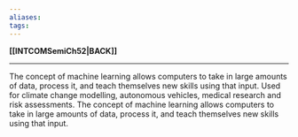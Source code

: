 ```yaml
---
aliases:
tags:
---
```

**[[INTCOMSemiCh52|BACK]]**

---
The concept of machine learning allows computers to take in large amounts of data, process it, and teach themselves new skills using that input. Used for climate change modelling, autonomous vehicles, medical research and risk assessments. The concept of machine learning allows computers to take in large amounts of data, process it, and teach themselves new skills using that input.